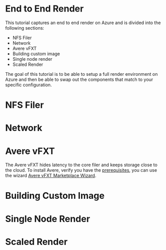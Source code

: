 # End to End Render

This tutorial captures an end to end render on Azure and is divided into the following sections:
 * NFS Filer
 * Network
 * Avere vFXT
 * Building custom image
 * Single node render
 * Scaled Render

The goal of this tutorial is to be able to setup a full render environment on Azure and then be able to swap out the components that match to your specific configuration.

# NFS Filer




# Network

# Avere vFXT

The Avere vFXT hides latency to the core filer and keeps storage close to the cloud.  To install Avere, verify you have the [prerequisites](), you can use the wizard [Avere vFXT Marketplace Wizard](https://azuremarketplace.microsoft.com/en-us/marketplace/apps/microsoft-avere.vfxt-template?tab=Overview).

# Building Custom Image

# Single Node Render

# Scaled Render